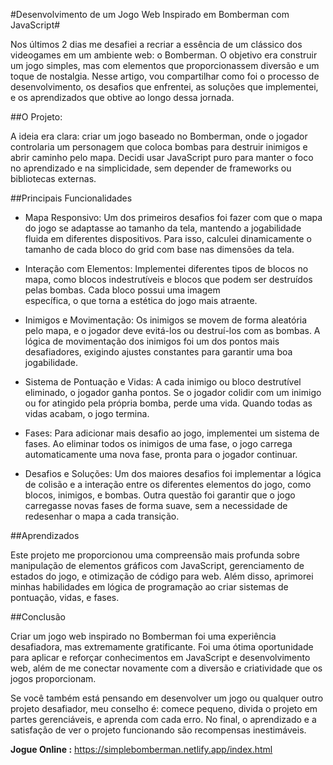 #Desenvolvimento de um Jogo Web Inspirado em Bomberman com JavaScript#

Nos últimos 2 dias me desafiei a recriar a essência de um clássico dos videogames em um ambiente web: o Bomberman. O objetivo era construir um jogo simples, mas com elementos que proporcionassem diversão e um toque de nostalgia. Nesse artigo, vou compartilhar como foi o processo de desenvolvimento, os desafios que enfrentei, as soluções que implementei, e os aprendizados que obtive ao longo dessa jornada.

##O Projeto: 

A ideia era clara: criar um jogo baseado no Bomberman, onde o jogador controlaria um personagem que coloca bombas para destruir inimigos e abrir caminho pelo mapa. Decidi usar JavaScript puro para manter o foco no aprendizado e na simplicidade, sem depender de frameworks ou bibliotecas externas.

##Principais Funcionalidades

* Mapa Responsivo: Um dos primeiros desafios foi fazer com que o mapa do jogo se adaptasse ao tamanho da tela, mantendo a jogabilidade fluida em diferentes dispositivos. Para isso, 
  calculei dinamicamente o tamanho de cada bloco do grid com base nas dimensões da tela.

* Interação com Elementos: Implementei diferentes tipos de blocos no mapa, como blocos indestrutíveis e blocos que podem ser destruídos pelas bombas. Cada bloco possui uma imagem   
  específica, o que torna a estética do jogo mais atraente.

* Inimigos e Movimentação: Os inimigos se movem de forma aleatória pelo mapa, e o jogador deve evitá-los ou destruí-los com as bombas. A lógica de movimentação dos inimigos foi um dos 
  pontos mais desafiadores, exigindo ajustes constantes para garantir uma boa jogabilidade.

* Sistema de Pontuação e Vidas: A cada inimigo ou bloco destrutível eliminado, o jogador ganha pontos. Se o jogador colidir com um inimigo ou for atingido pela própria bomba, perde uma 
  vida. Quando todas as vidas acabam, o jogo termina.

* Fases: Para adicionar mais desafio ao jogo, implementei um sistema de fases. Ao eliminar todos os inimigos de uma fase, o jogo carrega automaticamente uma nova fase, pronta para o 
  jogador continuar.

* Desafios e Soluções: Um dos maiores desafios foi implementar a lógica de colisão e a interação entre os diferentes elementos do jogo, como blocos, inimigos, e bombas. Outra questão foi 
  garantir que o jogo carregasse novas fases de forma suave, sem a necessidade de redesenhar o mapa a cada transição.

##Aprendizados 

Este projeto me proporcionou uma compreensão mais profunda sobre manipulação de elementos gráficos com JavaScript, gerenciamento de estados do jogo, e otimização de código para web. Além disso, aprimorei minhas habilidades em lógica de programação ao criar sistemas de pontuação, vidas, e fases.

##Conclusão

Criar um jogo web inspirado no Bomberman foi uma experiência desafiadora, mas extremamente gratificante. Foi uma ótima oportunidade para aplicar e reforçar conhecimentos em JavaScript e desenvolvimento web, além de me conectar novamente com a diversão e criatividade que os jogos proporcionam.

Se você também está pensando em desenvolver um jogo ou qualquer outro projeto desafiador, meu conselho é: comece pequeno, divida o projeto em partes gerenciáveis, e aprenda com cada erro. No final, o aprendizado e a satisfação de ver o projeto funcionando são recompensas inestimáveis.

**Jogue Online :** https://simplebomberman.netlify.app/index.html
